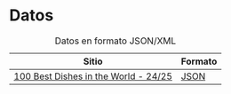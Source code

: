 # Datos

<table>
	<caption>Datos en formato JSON/XML</caption>
	<thead>
		<tr>
			<th>Sitio</th>
			<th>Formato</th>
		</tr>
	</thead>
	<tbody>
		<tr>
			<td><a href="https://www.tasteatlas.com/best/dishes?ref=main-menu" title="">100 Best Dishes in the World - 24/25</a></td>
			<td><a href="tasteatlas/bestdishes100-2425.json" title="">JSON</a></td>
		</tr>
	</tbody>
</table>
